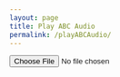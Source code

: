 ```yaml
---
layout: page
title: Play ABC Audio
permalink: /playABCAudio/
---
```


<!-- Draw the dots -->
<div class="row">
    <div id="abcPaper" class="abcPaper"></div>
    <!-- Show ABC errors -->
    <div id='abcWarnings' class='abcWarnings'></div>
    
</div>


<div class="player">
<div id="pageAudioPlayer"></div>
<div id="showPlayer"></div>
</div>

<!-- Group the input and controls for ABC-->
<input type="file" id="files" class='filterButton' aria-label="Open ABC file" name="files[]" accept=".abc" />
<output id="fileInfo"></output>


<div class="row">
    <textarea name='abc' id="textAreaABC" class="abcText" aria-label="textarea ABC" rows="13" spellcheck="false" style="display: none;"></textarea>
</div>


<script>
let abcEditor = null;

document.addEventListener("DOMContentLoaded", function (event) {
    // Check for the various File API support.
    var fileInfo = document.getElementById('fileInfo');
    if (window.File && window.FileReader && window.FileList && window.Blob) {
        document.getElementById('files').addEventListener('change', handleABCFileSelect, false);
    } else {
        fileInfo.innerHTML = 'The File APIs are not fully supported in this browser.';
    }

    let pageAudioPlayer = document.getElementById('pageAudioPlayer');

    pageAudioPlayer.innerHTML = audioPlayer.createAudioPlayer();

    // For drawing the dots
    abcEditor = new window.ABCJS.Editor("textAreaABC", {
        paper_id: "abcPaper", 
        /*
        warnings_id:"abcWarnings", 
        */
        render_options: {responsive: 'resize'}, 
        indicate_changed: "true",
    });
});


function handleABCFileSelect(evt) {
    evt.stopPropagation();
    evt.preventDefault();

    var files = evt.target.files; // FileList object.

    // files is a FileList of File objects. List some properties.
    for (var i = 0, f; f = files[i]; i++) {
        var reader = new FileReader();

        resetEditABCpage();

        reader.onload = function(e) {

            // Is ABC file valid?
            if (abcPlayer.isABCfile(this.result) == false) {
                fileInfo.innerHTML = "Invalid ABC file";
                return (1);
            }
            // Copy the file into the textarea
            textAreaABC.value = this.result + '\n';

            // Gross hack to get the ABC to draw after file is loaded
            // The option 'drawABChack' doesn't exist and is silently ignored
            // but this forces a redraw
            abcEditor.paramChanged({drawABChack: 1});
            
            // Load the tune            
            abcPlayer.loadAudio(textAreaABC, '1');
        };
        reader.readAsText(f);
    }
}

function resetEditABCpage() {
    document.getElementById("abcPaper").innerHTML = '';
    document.getElementById("abcPaper").style.paddingBottom = "0px";
    document.getElementById("abcPaper").style.overflow = "auto";
    textAreaABC.value = "";
    //document.getElementById('abcWarnings').innerHTML = 'No errors';
    document.getElementById('fileInfo').innerHTML = '';
}

        

</script>
